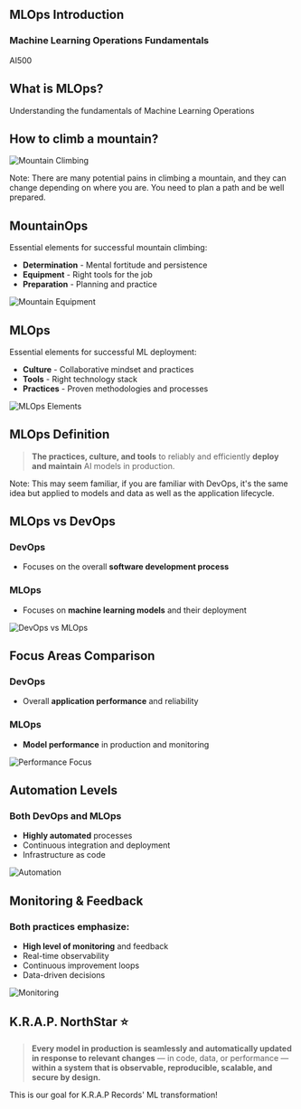 <!-- .slide: data-background-image="images/RH_NewBrand_Background.png" -->
## MLOps Introduction <!-- {.element: class="course-title"} -->
### Machine Learning Operations Fundamentals <!-- {.element: class="title-color"} -->
AI500 <!-- {.element: class="title-color"} -->



## What is MLOps?

Understanding the fundamentals of Machine Learning Operations



## How to climb a mountain?

![Mountain Climbing](images/1-5-mlops-intro/slide_2_image_2.png) <!-- {.element: class="image-medium"} -->

Note:
There are many potential pains in climbing a mountain, and they can change depending on where you are. You need to plan a path and be well prepared.



## MountainOps

Essential elements for successful mountain climbing:

- **Determination** - Mental fortitude and persistence
- **Equipment** - Right tools for the job
- **Preparation** - Planning and practice

![Mountain Equipment](images/1-5-mlops-intro/slide_3_image_4.png) <!-- {.element: class="image-small"} -->



## MLOps

Essential elements for successful ML deployment:

- **Culture** - Collaborative mindset and practices
- **Tools** - Right technology stack
- **Practices** - Proven methodologies and processes

![MLOps Elements](images/1-5-mlops-intro/slide_4_image_4.png) <!-- {.element: class="image-small"} -->



## MLOps Definition

> **The practices, culture, and tools** to reliably and efficiently **deploy and maintain** AI models in production.

Note:
This may seem familiar, if you are familiar with DevOps, it's the same idea but applied to models and data as well as the application lifecycle.



## MLOps vs DevOps

### DevOps
- Focuses on the overall **software development process**

### MLOps
- Focuses on **machine learning models** and their deployment

![DevOps vs MLOps](images/1-5-mlops-intro/slide_6_image_7.png) <!-- {.element: class="image-medium"} -->



## Focus Areas Comparison

### DevOps
- Overall **application performance** and reliability

### MLOps
- **Model performance** in production and monitoring

![Performance Focus](images/1-5-mlops-intro/slide_7_image_11.png) <!-- {.element: class="image-medium"} -->



## Automation Levels

### Both DevOps and MLOps
- **Highly automated** processes
- Continuous integration and deployment
- Infrastructure as code

![Automation](images/1-5-mlops-intro/slide_8_image_15.png) <!-- {.element: class="image-medium"} -->



## Monitoring & Feedback

### Both practices emphasize:
- **High level of monitoring** and feedback
- Real-time observability
- Continuous improvement loops
- Data-driven decisions

![Monitoring](images/1-5-mlops-intro/slide_9_image_19.png) <!-- {.element: class="image-medium"} -->



## K.R.A.P. NorthStar ⭐️

> **Every model in production is seamlessly and automatically updated in response to relevant changes** — in code, data, or performance — **within a system that is observable, reproducible, scalable, and secure by design.**

This is our goal for K.R.A.P Records' ML transformation!